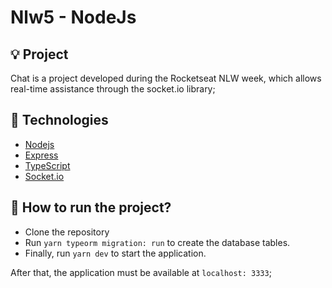 # Nlw5 - NodeJs

## :bulb: Project
Chat is a project developed during the Rocketseat NLW week, which allows real-time assistance through the socket.io library;

## :wrench: Technologies
- [Nodejs](https://nodejs.org/en/)
- [Express](https://expressjs.com/pt-br/)
- [TypeScript](https://www.typescriptlang.org/)
- [Socket.io](https://socket.io/)

## :checkered_flag: How to run the project?
- Clone the repository
- Run `yarn typeorm migration: run` to create the database tables.
- Finally, run `yarn dev` to start the application.

After that, the application must be available at `localhost: 3333`;
